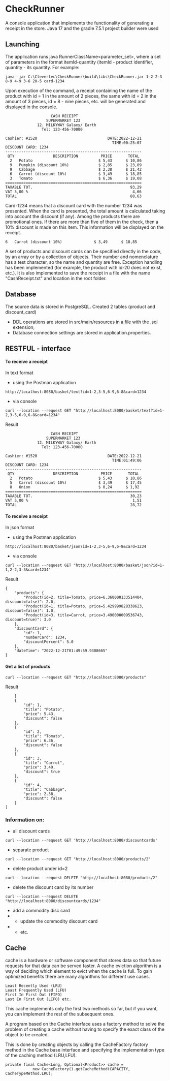 # СheckRunner

A console application that implements the functionality of generating a receipt in the store. 
Java 17 and the gradle 7.5.1 project builder were used

## Launching

The application runs java RunnerClassName<parameter_set>, 
where a set of parameters in the format itemId-quantity (itemId - product identifier, 
quantity - its quantity. For example:
````
java -jar C:\Clevertec\CheckRunner\build\libs\CheckRunner.jar 1-2 2-3 8-9 4-9 3-6 20-5 card-1234
````
Upon execution of the command, a receipt containing the name of the product 
with id = 1 in the amount of 2 pieces, the same with id = 2 in the amount of 3 pieces, 
id = 8 - nine pieces, etc. will be generated and displayed in the console.
````
                    CASH RECEIPT
                  SUPERMARKET 123
              12. MILKYWAY Galaxy/ Earth
                Tel: 123-456-70000

Cashier: #1520                               DATE:2022-12-21
                                               TIME:00:25:07
DISCOUNT CARD: 1234
------------------------------------------------------------
 QTY                 DESCRIPTION          PRICE       TOTAL
  2   Potato                             $ 5,43      $ 10,86     
  9   Pumpkin (discount 10%)             $ 2,85      $ 23,09     
  9   Cabbage                            $ 2,38      $ 21,42     
  6   Carrot (discount 10%)              $ 3,49      $ 18,85     
  3   Tomato                             $ 6,36      $ 19,08     
============================================================
TAXABLE TOT.                                           93,29
VAT 5,00 %                                              4,66
TOTAL                                                  88,63
````
Card-1234 means that a discount card with the number 1234 was presented. 
When the card is presented, the total amount is calculated taking into account the discount (if any).
Among the products there are promotional ones. 
If there are more than five of them in the check, then a 10% discount is made on this item.
This information will be displayed on the receipt.
````
6   Carrot (discount 10%)              $ 3,49      $ 18,85
````
A set of products and discount cards can be specified directly in the code, 
by an array or by a collection of objects. Their number and nomenclature has a test character, 
so the name and quantity are free. Exception handling has been 
implemented (for example, the product with id-20 does not exist, etc.). 
It is also implemented to save the receipt in a file with the name "CashReceipt.txt" 
and location in the root folder.
## Database

The source data is stored in PostgreSQL. Created 2 tables (product and discount_card) 
- DDL operations are stored in src/main/resources in a file with the .sql extension; 
- Database connection settings are stored in application.properties.

## RESTFUL - interface

 #### To receive a receipt 

In text format 
- using the Postman application
````
http://localhost:8080/basket/text?id=1-2,3-5,6-9,6-8&card=1234
````

- via console
````
curl --location --request GET "http://localhost:8080/basket/text?id=1-2,3-5,6-9,6-8&card=1234"
````
Result
````
                    CASH RECEIPT
                  SUPERMARKET 123
              12. MILKYWAY Galaxy/ Earth
                Tel: 123-456-70000

Cashier: #1520                               DATE:2022-12-21
                                               TIME:01:49:06
DISCOUNT CARD: 1234
------------------------------------------------------------
 QTY                 DESCRIPTION          PRICE       TOTAL
  2   Potato                             $ 5,43      $ 10,86     
  5   Carrot (discount 10%)              $ 3,49      $ 17,45     
  8   Onion                              $ 0,24      $ 1,92      
============================================================
TAXABLE TOT.                                           30,23
VAT 5,00 %                                              1,51
TOTAL                                                  28,72
````

#### To receive a receipt

In json format 
- using the Postman application
````
http://localhost:8080/basket/json?id=1-2,3-5,6-9,6-8&card=1234
````
- via console
````
curl --location --request GET "http://localhost:8080/basket/json?id=1-1,2-2,3-3&card=1234"
````

Result
````
{
    "products": {
        "Product(id=2, title=Tomato, price=6.360000133514404, discount=false)": 2.0,
        "Product(id=1, title=Potato, price=5.429999828338623, discount=false)": 1.0,
        "Product(id=3, title=Carrot, price=3.490000009536743, discount=true)": 3.0
    },
    "discountCard": {
        "id": 1,
        "numberCard": 1234,
        "discountPercent": 5.0
    },
    "dateTime": "2022-12-21T01:49:59.9308665"
}
````

#### Get a list of products

````
curl --location --request GET "http://localhost:8080/products"
````
Result

```
    [
    {
        "id": 1,
        "title": "Potato",
        "price": 5.43,
        "discount": false
    },
    {
        "id": 2,
        "title": "Tomato",
        "price": 6.36,
        "discount": false
    },
    {
        "id": 3,
        "title": "Carrot",
        "price": 3.49,
        "discount": true
    },
    {
        "id": 4,
        "title": "Cabbage",
        "price": 2.38,
        "discount": false
    }
]
```
### Information on:
- all discount cards
```
curl --location --request GET 'http://localhost:8080/discountcards'
```

- separate product
```
curl --location --request GET "http://localhost:8080/products/2"
```

- delete product under id=2
```
curl --location --request DELETE "http://localhost:8080/products/2"
```
- delete the discount card by its number
```
curl --location --request DELETE "http://localhost:8080/discountcards/1234"
```
- add a commodity disc card 
- - update the commodity discount card 
- - etc.

## Cache

cache is a hardware or software component that stores data so that future requests 
for that data can be served faster.
A cache eviction algorithm is a way of deciding which element to evict when the cache is full. To gain optimized benefits there are many algorithms for different use cases.

    Least Recently Used (LRU)
    Least Frequently Used (LFU)
    First In First Out (FIFO)
    Last In First Out (LIFO) etc.

This cache implements only the first two methods so far, but if you want, 
you can implement the rest of the subsequent ones.

A program based on the Cache interface uses a factory method to solve the problem of creating a cache 
without having to specify the exact class of the object to be created. 

This is done by creating objects by calling the CacheFactory factory method in the 
Cache base interface and specifying the implementation type of the caching method (LRU,LFU).
```
private final Cache<Long, Optional<Product>> cache =
            new CacheFactory().getCacheMethod(CAPACITY, CacheTypeMethod.LRU);
```